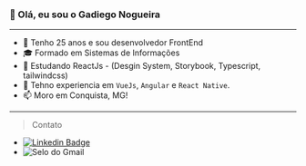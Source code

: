 ### 👋 Olá, eu sou o Gadiego Nogueira

___________________________________

- 👀 Tenho 25 anos e sou desenvolvedor FrontEnd
- 🎓 Formado em Sistemas de Informações 
- 📖 Estudando ReactJs - (Desgin System, Storybook, Typescript, tailwindcss)
- 💞️ Tehno experiencia em `VueJs`, `Angular` e `React Native`.
- 📫 Moro em Conquista, MG!

___________________________________

> Contato

* [![ Linkedin Badge ](https://img.shields.io/badge/-Linkedin-blue?style=flat-square&logo=Linkedin&logoColor=white&link=https://www.linkedin.com/in/gadiego-nogueira-128248120/)](https://www.linkedin.com/in/gadiego-nogueira-128248120/)
* ![ Selo do Gmail ](https://img.shields.io/badge/-ngadiego@gmail.com-c14438?style=flat-square&logo=Gmail&logoColor=white&link=mailto:ngadiego@gmail.com)
